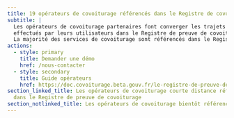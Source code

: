 ```yaml
---
title: 19 opérateurs de covoiturage référencés dans le Registre de covoiturage
subtitle: |
  Les opérateurs de covoiturage partenaires font converger les trajets
  effectués par leurs utilisateurs dans le Registre de preuve de covoiturage.
  La majorité des services de covoiturage sont référencés dans le Registre.
actions:
  - style: primary
    title: Demander une démo
    href: /nous-contacter
  - style: secondary
    title: Guide opérateurs
    href: https://doc.covoiturage.beta.gouv.fr/le-registre-de-preuve-de-covoiturage/devenir-partenaire/je-suis-un-operateur-de-covoiturage
section_linked_title: Les opérateurs de covoiturage courte distance référencés
  dans le Registre de preuve de covoiturage
section_notlinked_title: Les opérateurs de covoiturage bientôt référencés dans le Registre
---
```

